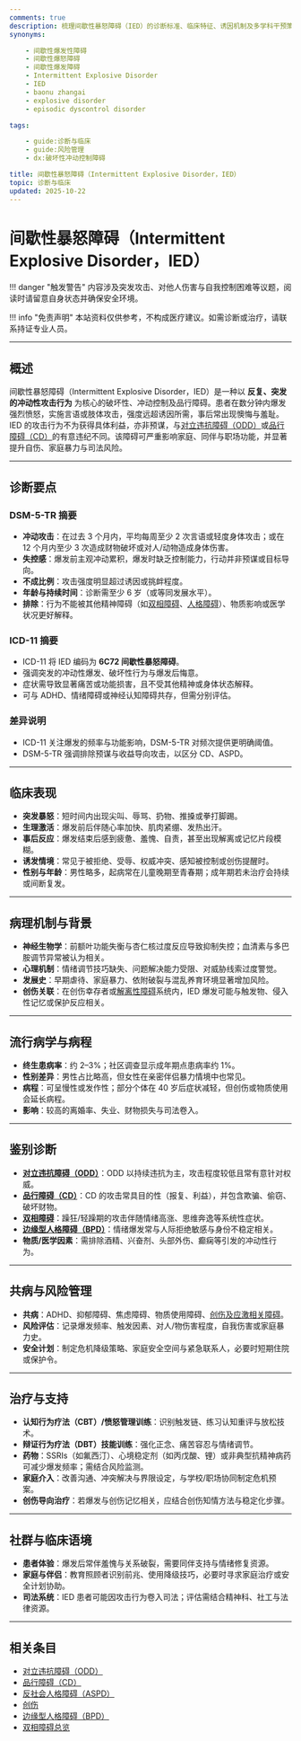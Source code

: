 ```yaml
---
comments: true
description: 梳理间歇性暴怒障碍（IED）的诊断标准、临床特征、诱因机制及多学科干预策略，帮助识别突发性攻击行为背后的调节困难
synonyms:

    - 间歇性爆发性障碍
    - 间歇性爆怒障碍
    - 间歇性爆发障碍
    - Intermittent Explosive Disorder
    - IED
    - baonu zhangai
    - explosive disorder
    - episodic dyscontrol disorder

tags:

    - guide:诊断与临床
    - guide:风险管理
    - dx:破坏性冲动控制障碍

title: 间歇性暴怒障碍（Intermittent Explosive Disorder，IED）
topic: 诊断与临床
updated: 2025-10-22
---
```


# 间歇性暴怒障碍（Intermittent Explosive Disorder，IED）

!!! danger "触发警告"
    内容涉及突发攻击、对他人伤害与自我控制困难等议题，阅读时请留意自身状态并确保安全环境。

!!! info "免责声明"
    本站资料仅供参考，不构成医疗建议。如需诊断或治疗，请联系持证专业人员。

---

## 概述

间歇性暴怒障碍（Intermittent Explosive Disorder，IED）是一种以 **反复、突发的冲动性攻击行为** 为核心的破坏性、冲动控制及品行障碍。患者在数分钟内爆发强烈愤怒，实施言语或肢体攻击，强度远超诱因所需，事后常出现懊悔与羞耻。IED 的攻击行为不为获得具体利益，亦非预谋，与[对立违抗障碍（ODD）](Oppositional-Defiant-Disorder.md)或[品行障碍（CD）](Conduct-Disorder.md)的有意违纪不同。该障碍可严重影响家庭、同伴与职场功能，并显著提升自伤、家庭暴力与司法风险。

---

## 诊断要点

### DSM-5-TR 摘要

- **冲动攻击**：在过去 3 个月内，平均每周至少 2 次言语或轻度身体攻击；或在 12 个月内至少 3 次造成财物破坏或对人/动物造成身体伤害。
- **失控感**：爆发前主观冲动累积，爆发时缺乏控制能力，行动并非预谋或目标导向。
- **不成比例**：攻击强度明显超过诱因或挑衅程度。
- **年龄与持续时间**：诊断需至少 6 岁（或等同发展水平）。
- **排除**：行为不能被其他精神障碍（如[双相障碍](Bipolar-Disorders.md)、[人格障碍](Personality-Disorders.md)）、物质影响或医学状况更好解释。

### ICD-11 摘要

- ICD-11 将 IED 编码为 **6C72 间歇性暴怒障碍**。
- 强调突发的冲动性爆发、破坏性行为与爆发后悔意。
- 症状需导致显著痛苦或功能损害，且不受其他精神或身体状态解释。
- 可与 ADHD、情绪障碍或神经认知障碍共存，但需分别评估。

### 差异说明

- ICD-11 关注爆发的频率与功能影响，DSM-5-TR 对频次提供更明确阈值。
- DSM-5-TR 强调排除预谋与收益导向攻击，以区分 CD、ASPD。

---

## 临床表现

- **突发暴怒**：短时间内出现尖叫、辱骂、扔物、推搡或拳打脚踢。
- **生理激活**：爆发前后伴随心率加快、肌肉紧绷、发热出汗。
- **事后反应**：爆发结束后感到疲惫、羞愧、自责，甚至出现解离或记忆片段模糊。
- **诱发情境**：常见于被拒绝、受辱、权威冲突、感知被控制或创伤提醒时。
- **性别与年龄**：男性略多，起病常在儿童晚期至青春期；成年期若未治疗会持续或间断复发。

---

## 病理机制与背景

- **神经生物学**：前额叶功能失衡与杏仁核过度反应导致抑制失控；血清素与多巴胺调节异常被认为相关。
- **心理机制**：情绪调节技巧缺失、问题解决能力受限、对威胁线索过度警觉。
- **发展史**：早期虐待、家庭暴力、依附破裂与混乱养育环境显著增加风险。
- **创伤关联**：在创伤幸存者或[解离性障碍](Dissociative-Disorders.md)系统内，IED 爆发可能与触发物、侵入性记忆或保护反应相关。

---

## 流行病学与病程

- **终生患病率**：约 2–3%；社区调查显示成年期点患病率约 1%。
- **性别差异**：男性占比略高，但女性在亲密伴侣暴力情境中也常见。
- **病程**：可呈慢性或发作性；部分个体在 40 岁后症状减轻，但创伤或物质使用会延长病程。
- **影响**：较高的离婚率、失业、财物损失与司法卷入。

---

## 鉴别诊断

- [**对立违抗障碍（ODD）**](Oppositional-Defiant-Disorder.md)：ODD 以持续违抗为主，攻击程度较低且常有意针对权威。
- [**品行障碍（CD）**](Conduct-Disorder.md)：CD 的攻击常具目的性（报复、利益），并包含欺骗、偷窃、破坏财物。
- [**双相障碍**](Bipolar-Disorders.md)：躁狂/轻躁期的攻击伴随情绪高涨、思维奔逸等系统性症状。
- [**边缘型人格障碍（BPD）**](Borderline-Personality-Disorder-BPD.md)：情绪爆发常与人际拒绝敏感与身份不稳定相关。
- **物质/医学因素**：需排除酒精、兴奋剂、头部外伤、癫痫等引发的冲动性行为。

---

## 共病与风险管理

- **共病**：ADHD、抑郁障碍、焦虑障碍、物质使用障碍、[创伤及应激相关障碍](Trauma.md)。
- **风险评估**：记录爆发频率、触发因素、对人/物伤害程度，自我伤害或家庭暴力史。
- **安全计划**：制定危机降级策略、家庭安全空间与紧急联系人，必要时短期住院或保护令。

---

## 治疗与支持

- **认知行为疗法（CBT）/愤怒管理训练**：识别触发链、练习认知重评与放松技术。
- **辩证行为疗法（DBT）技能训练**：强化正念、痛苦容忍与情绪调节。
- **药物**：SSRIs（如氟西汀）、心境稳定剂（如丙戊酸、锂）或非典型抗精神病药可减少爆发频率；需结合风险监测。
- **家庭介入**：改善沟通、冲突解决与界限设定，与学校/职场协同制定危机预案。
- **创伤导向治疗**：若爆发与创伤记忆相关，应结合创伤知情方法与稳定化步骤。

---

## 社群与临床语境

- **患者体验**：爆发后常伴羞愧与关系破裂，需要同伴支持与情绪修复资源。
- **家庭与伴侣**：教育照顾者识别前兆、使用降级技巧，必要时寻求家庭治疗或安全计划协助。
- **司法系统**：IED 患者可能因攻击行为卷入司法；评估需结合精神科、社工与法律资源。

---

## 相关条目

- [对立违抗障碍（ODD）](Oppositional-Defiant-Disorder.md)
- [品行障碍（CD）](Conduct-Disorder.md)
- [反社会人格障碍（ASPD）](Antisocial-Personality-Disorder-ASPD.md)
- [创伤](Trauma.md)
- [边缘型人格障碍（BPD）](Borderline-Personality-Disorder-BPD.md)
- [双相障碍总览](Bipolar-Disorders.md)

